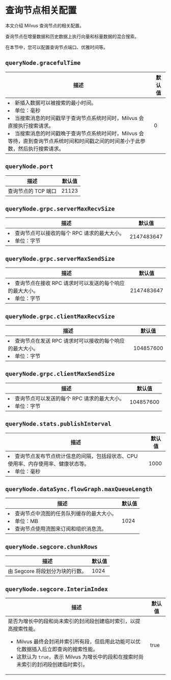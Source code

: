 # 查询节点相关配置

本文介绍 Milvus 查询节点的相关配置。

查询节点在增量数据和历史数据上执行向量和标量数据的混合搜索。

在本节中，您可以配置查询节点端口、优雅时间等。

## `queryNode.gracefulTime`

| 描述                                                         | 默认值 |
| ------------------------------------------------------------ | ------ |
| <li>新插入数据可以被搜索的最小时间。</li><li>单位：毫秒</li><li>当搜索消息的时间戳早于查询节点系统时间时，Milvus 会直接执行搜索请求。</li><li>当搜索消息的时间戳晚于查询节点系统时间时，Milvus 会等待，直到查询节点系统时间和时间戳之间的时间差小于此参数，然后执行搜索请求。</li> | 0      |

## `queryNode.port`

| 描述             | 默认值 |
| ---------------- | ------ |
| 查询节点的 TCP 端口 | 21123  |

## `queryNode.grpc.serverMaxRecvSize`

| 描述                                                         | 默认值    |
| ------------------------------------------------------------ | --------- |
| <li>查询节点可以接收的每个 RPC 请求的最大大小。</li><li>单位：字节</li> | 2147483647 |

## `queryNode.grpc.serverMaxSendSize`

| 描述                                                         | 默认值    |
| ------------------------------------------------------------ | --------- |
| <li>查询节点在接收 RPC 请求时可以发送的每个响应的最大大小。</li><li>单位：字节</li> | 2147483647 |

## `queryNode.grpc.clientMaxRecvSize`

| 描述                                                         | 默认值    |
| ------------------------------------------------------------ | --------- |
| <li>查询节点在发送 RPC 请求时可以接收的每个响应的最大大小。</li><li>单位：字节</li> | 104857600 |

## `queryNode.grpc.clientMaxSendSize`

| 描述                                                         | 默认值    |
| ------------------------------------------------------------ | --------- |
| <li>查询节点可以发送的每个 RPC 请求的最大大小。</li><li>单位：字节</li> | 104857600 |

## `queryNode.stats.publishInterval`

| 描述                                                         | 默认值 |
| ------------------------------------------------------------ | ------ |
| <li>查询节点发布节点统计信息的间隔，包括段状态、CPU 使用率、内存使用率、健康状态等。</li><li>单位：毫秒</li> | 1000   |

## `queryNode.dataSync.flowGraph.maxQueueLength`

| 描述                                                         | 默认值 |
| ------------------------------------------------------------ | ------ |
| <li>查询节点中流图的任务队列缓存的最大大小。</li><li>单位：MB</li><li>查询节点使用流图来订阅和组织消息流。</li> | 1024   |

## `queryNode.segcore.chunkRows`

| 描述                                                         | 默认值 |
| ------------------------------------------------------------ | ------ |
| 由 Segcore 将段划分为块的行数。 | 1024   |

## `queryNode.segcore.InterimIndex`

| 描述                                                         | 默认值 |
| ------------------------------------------------------------ | ------ |
| 是否为增长中的段和尚未索引的封闭段创建临时索引，以提高搜索性能。<br/><ul><li>Milvus 最终会封闭并索引所有段，但启用此功能可以优化数据插入后立即查询的搜索性能。</li><li>这默认为 `true`，表示 Milvus 为增长中的段和在搜索时尚未索引的封闭段创建临时索引。</li></ul> | true    |